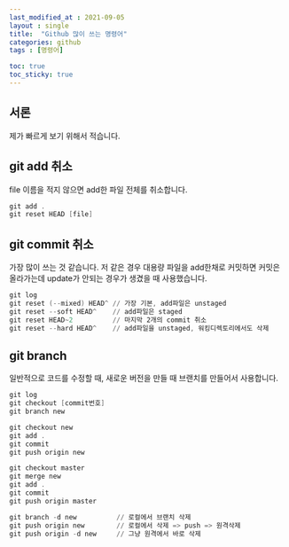 ```yaml
---
last_modified_at : 2021-09-05
layout : single
title:  "Github 많이 쓰는 명령어"
categories: github
tags : [명령어]

toc: true
toc_sticky: true
---
```

## 서론
제가 빠르게 보기 위해서 적습니다.

## git add 취소
file 이름을 적지 않으면 add한 파일 전체를 취소합니다.
```powershell
git add .
git reset HEAD [file]
```

## git commit 취소
가장 많이 쓰는 것 같습니다. 저 같은 경우 대용량 파일을 add한채로 커밋하면 커밋은 올라가는데 update가 안되는 경우가 생겼을 때 사용했습니다.
```powershell
git log
git reset (--mixed) HEAD^ // 가장 기본, add파일은 unstaged
git reset --soft HEAD^    // add파일은 staged
git reset HEAD~2          // 마지막 2개의 commit 취소
git reset --hard HEAD^    // add파일을 unstaged, 워킹디렉토리에서도 삭제
```

## git branch
일반적으로 코드를 수정할 때, 새로운 버전을 만들 때 브랜치를 만들어서 사용합니다.
```powershell
git log
git checkout [commit번호]
git branch new

git checkout new
git add .
git commit
git push origin new

git checkout master
git merge new
git add .
git commit
git push origin master     

git branch -d new          // 로컬에서 브랜치 삭제
git push origin new        // 로컬에서 삭제 => push => 원격삭제
git push origin -d new     // 그냥 원격에서 바로 삭제
```